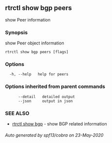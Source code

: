 ## rtrctl show bgp peers

show Peer information

### Synopsis


show Peer object information

```
rtrctl show bgp peers [flags]
```

### Options

```
  -h, --help   help for peers
```

### Options inherited from parent commands

```
      --detail   detailed output
      --json     output in json
```

### SEE ALSO
* [rtrctl show bgp](rtrctl_show_bgp.md)	 - show BGP related information

###### Auto generated by spf13/cobra on 23-May-2020

